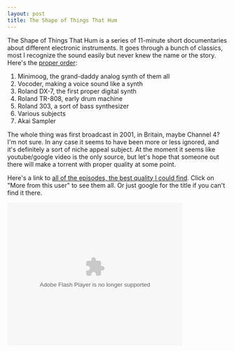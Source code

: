```yaml
---
layout: post
title: The Shape of Things That Hum
---
```

<p>The Shape of Things That Hum is a series of 11-minute short documentaries about different electronic instruments. It goes through a bunch of classics, most I recognize the sound easily but never knew the name or the story. Here's the <a href="http://ftvdb.bfi.org.uk/sift/series/34808">proper order</a>:</p><ol><li> Minimoog, the grand-daddy analog synth of them all</li><li>Vocoder, making a voice sound like a synth</li><li>Roland DX-7, the first proper digital synth</li><li>Roland TR-808, early drum machine</li><li>Roland 303, a sort of bass synthesizer</li><li>Various subjects</li><li>Akai Sampler</li></ol><p>The whole thing was first broadcast in 2001, in Britain, maybe Channel 4? I'm not sure. In any case it seems to have been more or less ignored, and it's definitely a sort of niche appeal subject. At the moment it seems like youtube/google video is the only source, but let's hope that someone out there will make a torrent with proper quality at some point.</p><p>Here's a link to <a href="http://video.google.com/videoplay?docid=4895544720131136179">all of the episodes, the best quality I could find</a>. Click on "More from this user" to see them all. Or just google for the title if you can't find it there.</p><p><embed id="VideoPlayback" src="http://video.google.com/googleplayer.swf?docid=4895544720131136179&amp;hl=en&amp;fs=true" style="width: 400px; height: 326px;" allowfullscreen="true" allowscriptaccess="always" type="application/x-shockwave-flash"> </embed>
